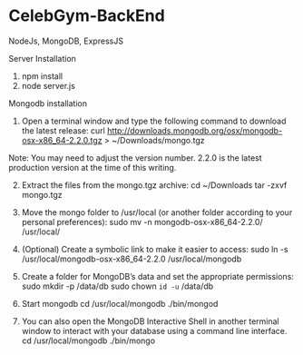 # CelebGym-BackEnd
NodeJs, MongoDB, ExpressJS

Server Installation
1. npm install
2. node server.js

Mongodb installation
1. Open a terminal window and type the following command to download the latest release:
curl http://downloads.mongodb.org/osx/mongodb-osx-x86_64-2.2.0.tgz > ~/Downloads/mongo.tgz

Note: You may need to adjust the version number. 2.2.0 is the latest production version at the time of this writing.

2. Extract the files from the mongo.tgz archive:
cd ~/Downloads
tar -zxvf mongo.tgz

3. Move the mongo folder to /usr/local (or another folder according to your personal preferences):
sudo mv -n mongodb-osx-x86_64-2.2.0/ /usr/local/

4. (Optional) Create a symbolic link to make it easier to access:
sudo ln -s /usr/local/mongodb-osx-x86_64-2.2.0 /usr/local/mongodb

5. Create a folder for MongoDB’s data and set the appropriate permissions:
sudo mkdir -p /data/db
sudo chown `id -u` /data/db

6. Start mongodb
cd /usr/local/mongodb
./bin/mongod

7. You can also open the MongoDB Interactive Shell in another terminal window to interact with your database using a command line interface.
cd /usr/local/mongodb
./bin/mongo